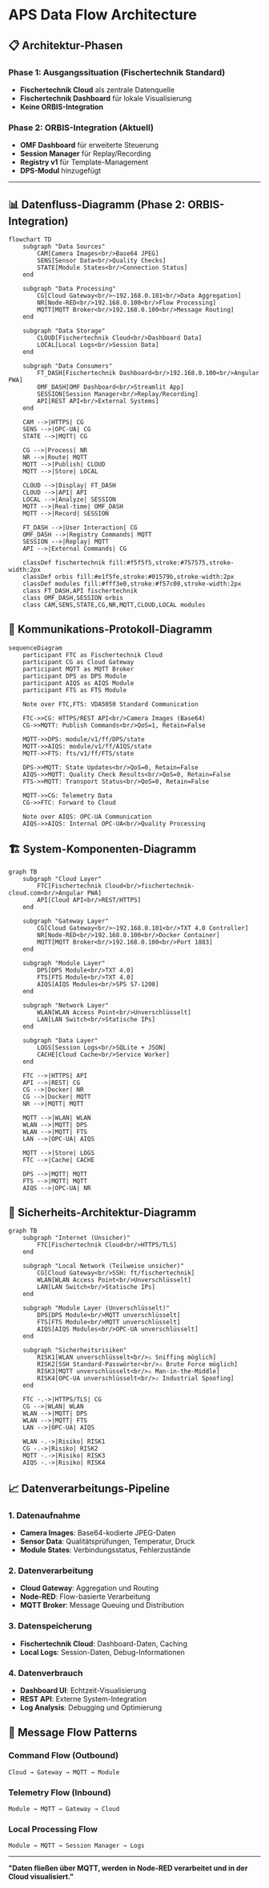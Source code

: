 # APS Data Flow Architecture

## 📋 Architektur-Phasen

### Phase 1: Ausgangssituation (Fischertechnik Standard)
- **Fischertechnik Cloud** als zentrale Datenquelle
- **Fischertechnik Dashboard** für lokale Visualisierung
- **Keine ORBIS-Integration**

### Phase 2: ORBIS-Integration (Aktuell)
- **OMF Dashboard** für erweiterte Steuerung
- **Session Manager** für Replay/Recording
- **Registry v1** für Template-Management
- **DPS-Modul** hinzugefügt

---

## 📊 Datenfluss-Diagramm (Phase 2: ORBIS-Integration)

```mermaid
flowchart TD
    subgraph "Data Sources"
        CAM[Camera Images<br/>Base64 JPEG]
        SENS[Sensor Data<br/>Quality Checks]
        STATE[Module States<br/>Connection Status]
    end
    
    subgraph "Data Processing"
        CG[Cloud Gateway<br/>~192.168.0.101<br/>Data Aggregation]
        NR[Node-RED<br/>192.168.0.100<br/>Flow Processing]
        MQTT[MQTT Broker<br/>192.168.0.100<br/>Message Routing]
    end
    
    subgraph "Data Storage"
        CLOUD[Fischertechnik Cloud<br/>Dashboard Data]
        LOCAL[Local Logs<br/>Session Data]
    end
    
    subgraph "Data Consumers"
        FT_DASH[Fischertechnik Dashboard<br/>192.168.0.100<br/>Angular PWA]
        OMF_DASH[OMF Dashboard<br/>Streamlit App]
        SESSION[Session Manager<br/>Replay/Recording]
        API[REST API<br/>External Systems]
    end
    
    CAM -->|HTTPS| CG
    SENS -->|OPC-UA| CG
    STATE -->|MQTT| CG
    
    CG -->|Process| NR
    NR -->|Route| MQTT
    MQTT -->|Publish| CLOUD
    MQTT -->|Store| LOCAL
    
    CLOUD -->|Display| FT_DASH
    CLOUD -->|API| API
    LOCAL -->|Analyze| SESSION
    MQTT -->|Real-time| OMF_DASH
    MQTT -->|Record| SESSION
    
    FT_DASH -->|User Interaction| CG
    OMF_DASH -->|Registry Commands| MQTT
    SESSION -->|Replay| MQTT
    API -->|External Commands| CG
    
    classDef fischertechnik fill:#f5f5f5,stroke:#757575,stroke-width:2px
    classDef orbis fill:#e1f5fe,stroke:#01579b,stroke-width:2px
    classDef modules fill:#fff3e0,stroke:#f57c00,stroke-width:2px
    class FT_DASH,API fischertechnik
    class OMF_DASH,SESSION orbis
    class CAM,SENS,STATE,CG,NR,MQTT,CLOUD,LOCAL modules
```

## 🔄 Kommunikations-Protokoll-Diagramm

```mermaid
sequenceDiagram
    participant FTC as Fischertechnik Cloud
    participant CG as Cloud Gateway
    participant MQTT as MQTT Broker
    participant DPS as DPS Module
    participant AIQS as AIQS Module
    participant FTS as FTS Module
    
    Note over FTC,FTS: VDA5050 Standard Communication
    
    FTC->>CG: HTTPS/REST API<br/>Camera Images (Base64)
    CG->>MQTT: Publish Commands<br/>QoS=1, Retain=False
    
    MQTT->>DPS: module/v1/ff/DPS/state
    MQTT->>AIQS: module/v1/ff/AIQS/state
    MQTT->>FTS: fts/v1/ff/FTS/state
    
    DPS->>MQTT: State Updates<br/>QoS=0, Retain=False
    AIQS->>MQTT: Quality Check Results<br/>QoS=0, Retain=False
    FTS->>MQTT: Transport Status<br/>QoS=0, Retain=False
    
    MQTT->>CG: Telemetry Data
    CG->>FTC: Forward to Cloud
    
    Note over AIQS: OPC-UA Communication
    AIQS->>AIQS: Internal OPC-UA<br/>Quality Processing
```

## 🏗️ System-Komponenten-Diagramm

```mermaid
graph TB
    subgraph "Cloud Layer"
        FTC[Fischertechnik Cloud<br/>fischertechnik-cloud.com<br/>Angular PWA]
        API[Cloud API<br/>REST/HTTPS]
    end
    
    subgraph "Gateway Layer"
        CG[Cloud Gateway<br/>~192.168.0.101<br/>TXT 4.0 Controller]
        NR[Node-RED<br/>192.168.0.100<br/>Docker Container]
        MQTT[MQTT Broker<br/>192.168.0.100<br/>Port 1883]
    end
    
    subgraph "Module Layer"
        DPS[DPS Module<br/>TXT 4.0]
        FTS[FTS Module<br/>TXT 4.0]
        AIQS[AIQS Modules<br/>SPS S7-1200]
    end
    
    subgraph "Network Layer"
        WLAN[WLAN Access Point<br/>Unverschlüsselt]
        LAN[LAN Switch<br/>Statische IPs]
    end
    
    subgraph "Data Layer"
        LOGS[Session Logs<br/>SQLite + JSON]
        CACHE[Cloud Cache<br/>Service Worker]
    end
    
    FTC -->|HTTPS| API
    API -->|REST| CG
    CG -->|Docker| NR
    CG -->|Docker| MQTT
    NR -->|MQTT| MQTT
    
    MQTT -->|WLAN| WLAN
    WLAN -->|MQTT| DPS
    WLAN -->|MQTT| FTS
    LAN -->|OPC-UA| AIQS
    
    MQTT -->|Store| LOGS
    FTC -->|Cache| CACHE
    
    DPS -->|MQTT| MQTT
    FTS -->|MQTT| MQTT
    AIQS -->|OPC-UA| NR
```

## 🔐 Sicherheits-Architektur-Diagramm

```mermaid
graph TB
    subgraph "Internet (Unsicher)"
        FTC[Fischertechnik Cloud<br/>HTTPS/TLS]
    end
    
    subgraph "Local Network (Teilweise unsicher)"
        CG[Cloud Gateway<br/>SSH: ft/fischertechnik]
        WLAN[WLAN Access Point<br/>Unverschlüsselt]
        LAN[LAN Switch<br/>Statische IPs]
    end
    
    subgraph "Module Layer (Unverschlüsselt)"
        DPS[DPS Module<br/>MQTT unverschlüsselt]
        FTS[FTS Module<br/>MQTT unverschlüsselt]
        AIQS[AIQS Modules<br/>OPC-UA unverschlüsselt]
    end
    
    subgraph "Sicherheitsrisiken"
        RISK1[WLAN unverschlüsselt<br/>⚠️ Sniffing möglich]
        RISK2[SSH Standard-Passwörter<br/>⚠️ Brute Force möglich]
        RISK3[MQTT unverschlüsselt<br/>⚠️ Man-in-the-Middle]
        RISK4[OPC-UA unverschlüsselt<br/>⚠️ Industrial Spoofing]
    end
    
    FTC -.->|HTTPS/TLS| CG
    CG -->|WLAN| WLAN
    WLAN -->|MQTT| DPS
    WLAN -->|MQTT| FTS
    LAN -->|OPC-UA| AIQS
    
    WLAN -.->|Risiko| RISK1
    CG -.->|Risiko| RISK2
    MQTT -.->|Risiko| RISK3
    AIQS -.->|Risiko| RISK4
```

## 📈 Datenverarbeitungs-Pipeline

### 1. **Datenaufnahme**
- **Camera Images**: Base64-kodierte JPEG-Daten
- **Sensor Data**: Qualitätsprüfungen, Temperatur, Druck
- **Module States**: Verbindungsstatus, Fehlerzustände

### 2. **Datenverarbeitung**
- **Cloud Gateway**: Aggregation und Routing
- **Node-RED**: Flow-basierte Verarbeitung
- **MQTT Broker**: Message Queuing und Distribution

### 3. **Datenspeicherung**
- **Fischertechnik Cloud**: Dashboard-Daten, Caching
- **Local Logs**: Session-Daten, Debug-Informationen

### 4. **Datenverbrauch**
- **Dashboard UI**: Echtzeit-Visualisierung
- **REST API**: Externe System-Integration
- **Log Analysis**: Debugging und Optimierung

## 🔄 Message Flow Patterns

### **Command Flow (Outbound)**
```
Cloud → Gateway → MQTT → Module
```

### **Telemetry Flow (Inbound)**
```
Module → MQTT → Gateway → Cloud
```

### **Local Processing Flow**
```
Module → MQTT → Session Manager → Logs
```

---

**"Daten fließen über MQTT, werden in Node-RED verarbeitet und in der Cloud visualisiert."**
